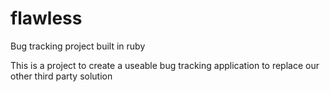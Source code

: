 flawless
========

Bug tracking project built in ruby

This is a project to create a useable bug tracking application to replace our other third party solution